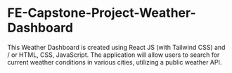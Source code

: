 # FE-Capstone-Project-Weather-Dashboard

This Weather Dashboard is created using React JS (with Tailwind CSS) and / or HTML, CSS, JavaScript.
The application will allow users to search for current weather conditions in various cities, utilizing a public weather API.
